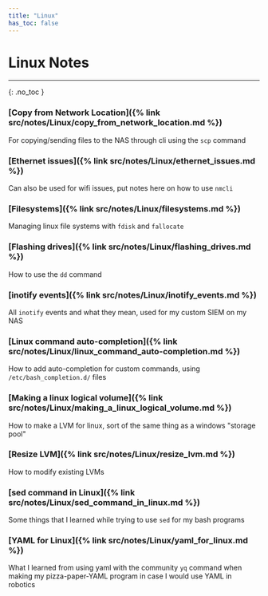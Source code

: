 ```yaml
---
title: "Linux"
has_toc: false
---
```

# Linux Notes
___
{: .no_toc }

### [Copy from Network Location]({% link src/notes/Linux/copy_from_network_location.md %})
For copying/sending files to the NAS through cli using the `scp` command
### [Ethernet issues]({% link src/notes/Linux/ethernet_issues.md %})
Can also be used for wifi issues, put notes here on how to use `nmcli`
### [Filesystems]({% link src/notes/Linux/filesystems.md %})
Managing linux file systems with `fdisk` and `fallocate`
### [Flashing drives]({% link src/notes/Linux/flashing_drives.md %})
How to use the `dd` command
### [inotify events]({% link src/notes/Linux/inotify_events.md %})
All `inotify` events and what they mean, used for my custom SIEM on my NAS
### [Linux command auto-completion]({% link src/notes/Linux/linux_command_auto-completion.md %})
How to add auto-completion for custom commands, using `/etc/bash_completion.d/` files
### [Making a linux logical volume]({% link src/notes/Linux/making_a_linux_logical_volume.md %})
How to make a LVM for linux, sort of the same thing as a windows "storage pool"
### [Resize LVM]({% link src/notes/Linux/resize_lvm.md %})
How to modify existing LVMs
### [sed command in Linux]({% link src/notes/Linux/sed_command_in_linux.md %})
Some things that I learned while trying to use `sed` for my bash programs
### [YAML for Linux]({% link src/notes/Linux/yaml_for_linux.md %})
What I learned from using yaml with the community `yq` command when making my pizza-paper-YAML program in case I would use YAML in robotics


